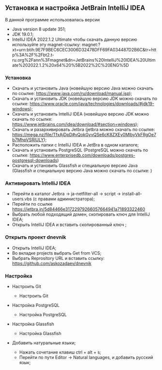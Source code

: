 ## Установка и настройка JetBrain IntelliJ IDEA
В данной программе использовалась версии 
- Java version 8 update 351;
- JDK 19.0.1;
- IntelliJ IDEA 2022.1.2 Ultimate чтобы скачать данную версию используйте эту magnet-ссылку: magnet:?xt=urn:btih:9E7F9BEC6CEC3006D32478DFF69FA034487D2B6C&tr=http%3A%2F%2Fbt2.t-ru.org%2Fann%3Fmagnet&dn=JetBrains%20IntelliJ%20IDEA%20Ultimate%202022.1.2%20x64%20%5B2022%2C%20ENG%5D

### Установка
- Скачать и установить Java (новейшую версию Java можно скачать по ссылке: https://www.java.com/ru/download/manual.jsp);
- Скачать и установить JDK (новейшую версию JDK можно скачать по ссылке: https://www.oracle.com/java/technologies/downloads/#jdk19-windows);
- Скачать и установить IntelliJ IDEA (новейшую версию JDK можно скачать по ссылке: https://www.jetbrains.com/idea/download/#section=windows);
- Скачать и разархивировать Jetbra (jetbra можно скачать по ссылке: https://mega.nz/file/TfxAjDpD#vQokGyvQSe6cK8ZXEy0MlbyVkFRgOe7b7MhpVSRIULY);
- Расположить папки с IntelliJ IDEA и JetBra в одном каталоге;
- Скачать и установить PostgreSQL (PostgreSQL можно скачать по ссылке: https://www.enterprisedb.com/downloads/postgres-postgresql-downloads)
- Скачать и установить Glassfish и специальную версию Java (Glassfish и специальную версию Java можно скачать по ссылке: )

### Активировать IntelliJ IDEA
  - Перейти в каталог Jetbra -> ja-netfilter-all -> script -> install-all-users.vbs (с правами администратора);
  - Перейти по ссылке https://jetbra.in/5d84466e31722979266057664941a71893322460
  - Выбрать любой подходящий домен, скопировать ключ для IntelliJ IDEA;
  - Открыть IntelliJ IDEA и вставить скопированный ключ ;

### Открыть проект dnevnik
- Открыть IntelliJ IDEA;
- Во вкладке projects выбрать Get from VCS;
- Выбрать Reprository URL и вставить ссылку: https://github.com/askozadaev/dnevnik

### Настройка
- Настроить Git
  -  Настроить Git

- Настройка PostgreSQL
  - Настройка PostgreSQL
  
- Настройка Glassfish
  - Настройка Glassfish

- Добавить натуральные языки;
  - Нажать сочетание клавиш ctrl + alt + s;
  - Перейти по пути Editor -> Natural languages, и добавить русский язык;

